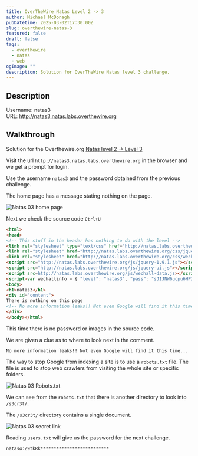```yaml
---
title: OverTheWire Natas Level 2 -> 3
author: Michael McDonagh
pubDatetime: 2025-03-02T17:30:00Z
slug: overthewire-natas-3
featured: false
draft: false
tags:
  - overthewire
  - natas
  - web
ogImage: ""
description: Solution for OverTheWire Natas level 3 challenge.
---
```


## Description  

Username: natas3  
URL:      <http://natas3.natas.labs.overthewire.org>

## Walkthrough

Solution for the Overthewire.org [Natas level 2 -> Level 3](https://overthewire.org/wargames/natas/natas3.html)

Visit the url `http://natas3.natas.labs.overthewire.org` in the browser and we get a prompt for login.

Use the username `natas3` and the password obtained from the previous challenge.

The home page has a message stating nothing on the page.

![Natas 03 home page](@/assets/images/overthewire/natas/natas03_home_page.png)

Next we check the source code `Ctrl+U`

```html
<html>
<head>
<!-- This stuff in the header has nothing to do with the level -->
<link rel="stylesheet" type="text/css" href="http://natas.labs.overthewire.org/css/level.css">
<link rel="stylesheet" href="http://natas.labs.overthewire.org/css/jquery-ui.css" />
<link rel="stylesheet" href="http://natas.labs.overthewire.org/css/wechall.css" />
<script src="http://natas.labs.overthewire.org/js/jquery-1.9.1.js"></script>
<script src="http://natas.labs.overthewire.org/js/jquery-ui.js"></script>
<script src=http://natas.labs.overthewire.org/js/wechall-data.js></script><script src="http://natas.labs.overthewire.org/js/wechall.js"></script>
<script>var wechallinfo = { "level": "natas3", "pass": "sJIJNW6ucpu6HPZ1ZAchaDtwd7oGrD14" };</script></head>
<body>
<h1>natas3</h1>
<div id="content">
There is nothing on this page
<!-- No more information leaks!! Not even Google will find it this time... -->
</div>
</body></html>
```

This time there is no password or images in the source code.  

We are given a clue as to where to look next in the comment.

```text
No more information leaks!! Not even Google will find it this time...
```

The way to stop Google from indexing a site is to use a `robots.txt` file. The file is used to stop web crawlers from visiting the whole site or specific folders.

![Natas 03 Robots.txt](@/assets/images/overthewire/natas/natas03_robots_txt.png)

We can see from the `robots.txt` that there is another directory to look into `/s3cr3t/`.

The `/s3cr3t/` directory contains a single document.

![Natas 03 secret link](@/assets/images/overthewire/natas/natas03_s3cr3t.png)

Reading `users.txt` will give us the password for the next challenge.

```text
natas4:Z9tkRk**************************
```
